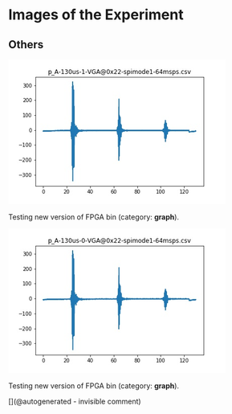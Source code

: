 # Images of the Experiment

## Others

![](/matty/20180403b/p_A-130us-1-VGA@0x22-spimode1-64msps.jpg)

Testing new version of FPGA bin (category: __graph__).

![](/matty/20180403b/p_A-130us-0-VGA@0x22-spimode1-64msps.jpg)

Testing new version of FPGA bin (category: __graph__).



[](@autogenerated - invisible comment)